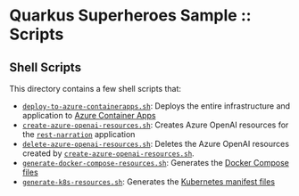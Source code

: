 # Quarkus Superheroes Sample :: Scripts

## Shell Scripts

This directory contains a few shell scripts that:

* [`deploy-to-azure-containerapps.sh`](deploy-to-azure-containerapps.sh): Deploys the entire infrastructure and application to [Azure Container Apps](../docs/deploying-to-azure-containerapps.md)
* [`create-azure-openai-resources.sh`](create-azure-openai-resources.sh): Creates Azure OpenAI resources for the [`rest-narration`](../rest-narration) application
* [`delete-azure-openai-resources.sh`](delete-azure-openai-resources.sh): Deletes the Azure OpenAI resources created by [`create-azure-openai-resources.sh`](create-azure-openai-resources.sh).
* [`generate-docker-compose-resources.sh`](generate-docker-compose-resources.sh): Generates the [Docker Compose files](../deploy/docker-compose)
* [`generate-k8s-resources.sh`](generate-k8s-resources.sh): Generates the [Kubernetes manifest files](../deploy/k8s)

